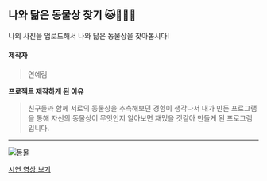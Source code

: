 나와 닮은 동물상 찾기 :cat::rabbit::dog::bear:
----------------------
나의 사진을 업로드해서 나와 닮은 동물상을 찾아봅시다!
#### 제작자
> 연예림

**프로젝트 제작하게 된 이유**
> 친구들과 함께 서로의 동물상을 추측해보던 경험이 생각나서 내가 만든 프로그램을 통해 자신의 동물상이 무엇인지 알아보면 재밌을 것같아 만들게 된 프로그램입니다. 
---------------------------------------------------------------------------------
![동물](https://user-images.githubusercontent.com/71479345/100473831-9b5acb80-3122-11eb-964c-e69b714443b5.png)

[시연 영상 보기](https://youtu.be/aBGY4WbUFxg)
